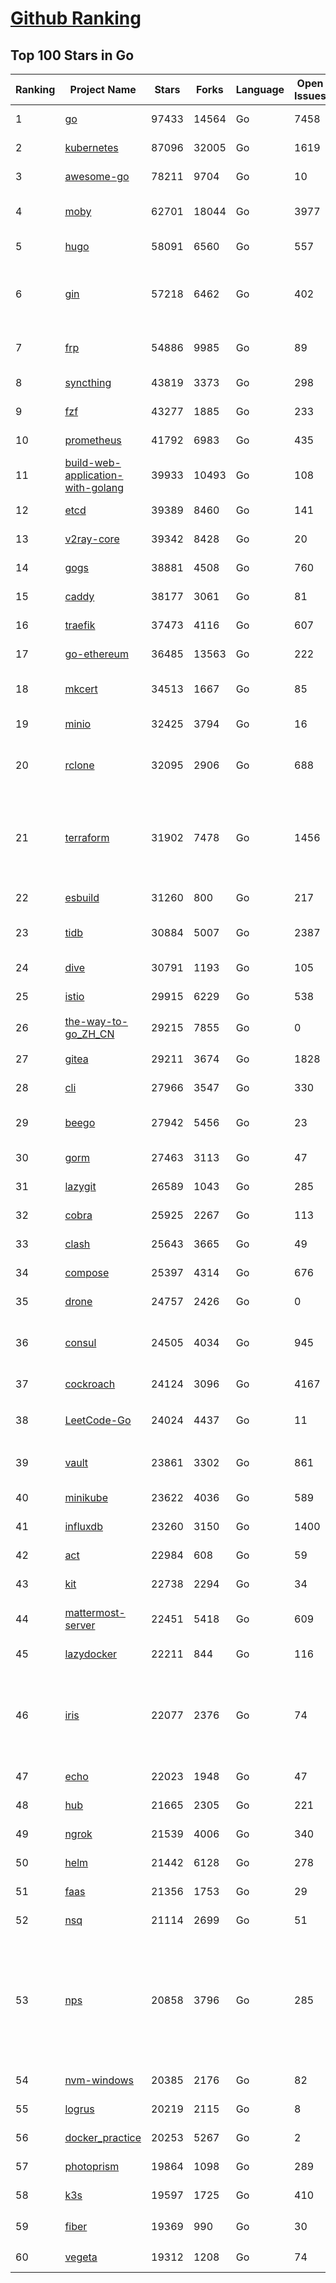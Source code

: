[Github Ranking](../README.md)
==========

## Top 100 Stars in Go

| Ranking | Project Name | Stars | Forks | Language | Open Issues | Description | Last Commit |
| ------- | ------------ | ----- | ----- | -------- | ----------- | ----------- | ----------- |
| 1 | [go](https://github.com/golang/go) | 97433 | 14564 | Go | 7458 | The Go programming language | 2022-04-06T01:12:03Z |
| 2 | [kubernetes](https://github.com/kubernetes/kubernetes) | 87096 | 32005 | Go | 1619 | Production-Grade Container Scheduling and Management | 2022-04-06T03:00:49Z |
| 3 | [awesome-go](https://github.com/avelino/awesome-go) | 78211 | 9704 | Go | 10 | A curated list of awesome Go frameworks, libraries and software | 2022-04-05T15:14:38Z |
| 4 | [moby](https://github.com/moby/moby) | 62701 | 18044 | Go | 3977 | Moby Project - a collaborative project for the container ecosystem to assemble container-based systems | 2022-04-06T00:06:35Z |
| 5 | [hugo](https://github.com/gohugoio/hugo) | 58091 | 6560 | Go | 557 | The world’s fastest framework for building websites. | 2022-04-05T18:39:04Z |
| 6 | [gin](https://github.com/gin-gonic/gin) | 57218 | 6462 | Go | 402 | Gin is a HTTP web framework written in Go (Golang). It features a Martini-like API with much better performance -- up to 40 times faster. If you need smashing performance, get yourself some Gin. | 2022-04-05T20:13:52Z |
| 7 | [frp](https://github.com/fatedier/frp) | 54886 | 9985 | Go | 89 | A fast reverse proxy to help you expose a local server behind a NAT or firewall to the internet. | 2022-04-05T04:48:57Z |
| 8 | [syncthing](https://github.com/syncthing/syncthing) | 43819 | 3373 | Go | 298 | Open Source Continuous File Synchronization | 2022-04-05T19:52:01Z |
| 9 | [fzf](https://github.com/junegunn/fzf) | 43277 | 1885 | Go | 233 | :cherry_blossom: A command-line fuzzy finder | 2022-04-06T02:29:01Z |
| 10 | [prometheus](https://github.com/prometheus/prometheus) | 41792 | 6983 | Go | 435 | The Prometheus monitoring system and time series database. | 2022-04-05T18:53:59Z |
| 11 | [build-web-application-with-golang](https://github.com/astaxie/build-web-application-with-golang) | 39933 | 10493 | Go | 108 | A golang ebook intro how to build a web with golang | 2022-02-02T03:40:36Z |
| 12 | [etcd](https://github.com/etcd-io/etcd) | 39389 | 8460 | Go | 141 | Distributed reliable key-value store for the most critical data of a distributed system | 2022-04-06T02:40:16Z |
| 13 | [v2ray-core](https://github.com/v2ray/v2ray-core) | 39342 | 8428 | Go | 20 | A platform for building proxies to bypass network restrictions. | 2022-04-06T03:01:34Z |
| 14 | [gogs](https://github.com/gogs/gogs) | 38881 | 4508 | Go | 760 | Gogs is a painless self-hosted Git service | 2022-04-05T08:49:09Z |
| 15 | [caddy](https://github.com/caddyserver/caddy) | 38177 | 3061 | Go | 81 | Fast, multi-platform web server with automatic HTTPS | 2022-04-05T11:52:34Z |
| 16 | [traefik](https://github.com/traefik/traefik) | 37473 | 4116 | Go | 607 | The Cloud Native Application Proxy | 2022-04-05T15:31:17Z |
| 17 | [go-ethereum](https://github.com/ethereum/go-ethereum) | 36485 | 13563 | Go | 222 | Official Go implementation of the Ethereum protocol | 2022-04-06T02:40:35Z |
| 18 | [mkcert](https://github.com/FiloSottile/mkcert) | 34513 | 1667 | Go | 85 | A simple zero-config tool to make locally trusted development certificates with any names you'd like. | 2022-02-20T19:58:21Z |
| 19 | [minio](https://github.com/minio/minio) | 32425 | 3794 | Go | 16 | High Performance, Kubernetes Native Object Storage | 2022-04-06T02:45:07Z |
| 20 | [rclone](https://github.com/rclone/rclone) | 32095 | 2906 | Go | 688 | "rsync for cloud storage" - Google Drive, S3, Dropbox, Backblaze B2, One Drive, Swift, Hubic, Wasabi, Google Cloud Storage, Yandex Files | 2022-04-05T20:27:23Z |
| 21 | [terraform](https://github.com/hashicorp/terraform) | 31902 | 7478 | Go | 1456 | Terraform enables you to safely and predictably create, change, and improve infrastructure. It is an open source tool that codifies APIs into declarative configuration files that can be shared amongst team members, treated as code, edited, reviewed, and versioned. | 2022-04-05T22:30:06Z |
| 22 | [esbuild](https://github.com/evanw/esbuild) | 31260 | 800 | Go | 217 | An extremely fast JavaScript and CSS bundler and minifier | 2022-04-06T02:53:14Z |
| 23 | [tidb](https://github.com/pingcap/tidb) | 30884 | 5007 | Go | 2387 | TiDB is an open source distributed HTAP database compatible with the MySQL protocol  | 2022-04-06T03:01:46Z |
| 24 | [dive](https://github.com/wagoodman/dive) | 30791 | 1193 | Go | 105 | A tool for exploring each layer in a docker image | 2022-03-31T22:48:50Z |
| 25 | [istio](https://github.com/istio/istio) | 29915 | 6229 | Go | 538 | Connect, secure, control, and observe services. | 2022-04-06T03:00:24Z |
| 26 | [the-way-to-go_ZH_CN](https://github.com/unknwon/the-way-to-go_ZH_CN) | 29215 | 7855 | Go | 0 | 《The Way to Go》中文译本，中文正式名《Go 入门指南》 | 2022-03-29T06:44:10Z |
| 27 | [gitea](https://github.com/go-gitea/gitea) | 29211 | 3674 | Go | 1828 | Git with a cup of tea, painless self-hosted git service | 2022-04-06T01:53:19Z |
| 28 | [cli](https://github.com/cli/cli) | 27966 | 3547 | Go | 330 | GitHub’s official command line tool | 2022-04-05T21:32:45Z |
| 29 | [beego](https://github.com/beego/beego) | 27942 | 5456 | Go | 23 | beego is an open-source, high-performance web framework for the Go programming language. | 2022-04-03T13:11:03Z |
| 30 | [gorm](https://github.com/go-gorm/gorm) | 27463 | 3113 | Go | 47 | The fantastic ORM library for Golang, aims to be developer friendly | 2022-04-04T18:24:18Z |
| 31 | [lazygit](https://github.com/jesseduffield/lazygit) | 26589 | 1043 | Go | 285 | simple terminal UI for git commands | 2022-04-05T22:52:41Z |
| 32 | [cobra](https://github.com/spf13/cobra) | 25925 | 2267 | Go | 113 | A Commander for modern Go CLI interactions | 2022-04-05T16:19:06Z |
| 33 | [clash](https://github.com/Dreamacro/clash) | 25643 | 3665 | Go | 49 | A rule-based tunnel in Go. | 2022-04-05T13:07:32Z |
| 34 | [compose](https://github.com/docker/compose) | 25397 | 4314 | Go | 676 | Define and run multi-container applications with Docker | 2022-04-05T06:24:25Z |
| 35 | [drone](https://github.com/harness/drone) | 24757 | 2426 | Go | 0 | Drone is a Container-Native, Continuous Delivery Platform | 2022-04-05T12:33:54Z |
| 36 | [consul](https://github.com/hashicorp/consul) | 24505 | 4034 | Go | 945 | Consul is a distributed, highly available, and data center aware solution to connect and configure applications across dynamic, distributed infrastructure. | 2022-04-06T02:51:54Z |
| 37 | [cockroach](https://github.com/cockroachdb/cockroach) | 24124 | 3096 | Go | 4167 | CockroachDB - the open source, cloud-native distributed SQL database. | 2022-04-06T03:00:10Z |
| 38 | [LeetCode-Go](https://github.com/halfrost/LeetCode-Go) | 24024 | 4437 | Go | 11 | ✅ Solutions to LeetCode by Go, 100% test coverage, runtime beats 100% / LeetCode 题解 | 2022-04-04T18:50:40Z |
| 39 | [vault](https://github.com/hashicorp/vault) | 23861 | 3302 | Go | 861 | A tool for secrets management, encryption as a service, and privileged access management | 2022-04-06T01:29:18Z |
| 40 | [minikube](https://github.com/kubernetes/minikube) | 23622 | 4036 | Go | 589 | Run Kubernetes locally | 2022-04-05T23:34:47Z |
| 41 | [influxdb](https://github.com/influxdata/influxdb) | 23260 | 3150 | Go | 1400 | Scalable datastore for metrics, events, and real-time analytics | 2022-04-06T01:42:02Z |
| 42 | [act](https://github.com/nektos/act) | 22984 | 608 | Go | 59 | Run your GitHub Actions locally 🚀 | 2022-04-05T18:58:46Z |
| 43 | [kit](https://github.com/go-kit/kit) | 22738 | 2294 | Go | 34 | A standard library for microservices. | 2022-03-25T09:56:10Z |
| 44 | [mattermost-server](https://github.com/mattermost/mattermost-server) | 22451 | 5418 | Go | 609 | Mattermost is an open source platform for secure collaboration across the entire software development lifecycle. | 2022-04-06T03:00:32Z |
| 45 | [lazydocker](https://github.com/jesseduffield/lazydocker) | 22211 | 844 | Go | 116 | The lazier way to manage everything docker | 2022-03-27T16:59:41Z |
| 46 | [iris](https://github.com/kataras/iris) | 22077 | 2376 | Go | 74 | The fastest HTTP/2 Go Web Framework. AWS Lambda, gRPC, MVC, Unique Router, Websockets, Sessions, Test suite, Dependency Injection and more. A true successor of expressjs and laravel \| 谢谢 https://github.com/kataras/iris/issues/1329 \| | 2022-04-02T18:14:53Z |
| 47 | [echo](https://github.com/labstack/echo) | 22023 | 1948 | Go | 47 | High performance, minimalist Go web framework | 2022-04-05T17:34:49Z |
| 48 | [hub](https://github.com/github/hub) | 21665 | 2305 | Go | 221 | A command-line tool that makes git easier to use with GitHub. | 2022-04-04T13:16:50Z |
| 49 | [ngrok](https://github.com/inconshreveable/ngrok) | 21539 | 4006 | Go | 340 | Introspected tunnels to localhost | 2021-12-16T15:44:31Z |
| 50 | [helm](https://github.com/helm/helm) | 21442 | 6128 | Go | 278 | The Kubernetes Package Manager | 2022-04-05T15:22:21Z |
| 51 | [faas](https://github.com/openfaas/faas) | 21356 | 1753 | Go | 29 | OpenFaaS - Serverless Functions Made Simple | 2022-03-30T13:32:05Z |
| 52 | [nsq](https://github.com/nsqio/nsq) | 21114 | 2699 | Go | 51 | A realtime distributed messaging platform | 2022-01-06T05:16:54Z |
| 53 | [nps](https://github.com/ehang-io/nps) | 20858 | 3796 | Go | 285 | 一款轻量级、高性能、功能强大的内网穿透代理服务器。支持tcp、udp、socks5、http等几乎所有流量转发，可用来访问内网网站、本地支付接口调试、ssh访问、远程桌面，内网dns解析、内网socks5代理等等……，并带有功能强大的web管理端。a lightweight, high-performance, powerful intranet penetration proxy server, with a powerful web management terminal. | 2022-03-31T15:08:56Z |
| 54 | [nvm-windows](https://github.com/coreybutler/nvm-windows) | 20385 | 2176 | Go | 82 | A node.js version management utility for Windows. Ironically written in Go. | 2022-04-05T07:12:43Z |
| 55 | [logrus](https://github.com/sirupsen/logrus) | 20219 | 2115 | Go | 8 | Structured, pluggable logging for Go. | 2022-03-25T03:07:37Z |
| 56 | [docker_practice](https://github.com/yeasy/docker_practice) | 20253 | 5267 | Go | 2 | Learn and understand Docker&Container technologies, with real DevOps practice! | 2022-04-05T04:47:59Z |
| 57 | [photoprism](https://github.com/photoprism/photoprism) | 19864 | 1098 | Go | 289 | Photos App powered by Go and Google TensorFlow 🌈 ✨ | 2022-04-05T15:33:20Z |
| 58 | [k3s](https://github.com/k3s-io/k3s) | 19597 | 1725 | Go | 410 | Lightweight Kubernetes | 2022-04-06T00:15:55Z |
| 59 | [fiber](https://github.com/gofiber/fiber) | 19369 | 990 | Go | 30 | ⚡️ Express inspired web framework written in Go | 2022-04-05T06:44:44Z |
| 60 | [vegeta](https://github.com/tsenart/vegeta) | 19312 | 1208 | Go | 74 | HTTP load testing tool and library. It's over 9000! | 2022-02-15T05:22:49Z |

